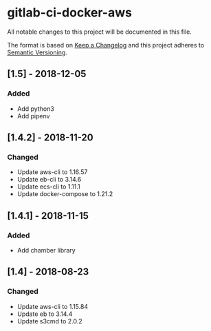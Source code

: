 # gitlab-ci-docker-aws
All notable changes to this project will be documented in this file.

The format is based on [Keep a Changelog](http://keepachangelog.com/en/1.0.0/)
and this project adheres to [Semantic Versioning](http://semver.org/spec/v2.0.0.html).

## [1.5] - 2018-12-05
### Added
- Add python3
- Add pipenv

## [1.4.2] - 2018-11-20
### Changed
- Update aws-cli to 1.16.57
- Update eb-cli to 3.14.6
- Update ecs-cli to 1.11.1
- Update docker-compose to 1.21.2

## [1.4.1] - 2018-11-15
### Added
- Add chamber library

## [1.4] - 2018-08-23
### Changed
- Update aws-cli to 1.15.84
- Update eb to 3.14.4
- Update s3cmd to 2.0.2
